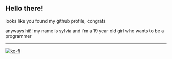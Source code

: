 ## Hello there!

looks like you found my github profile, congrats 

anyways hii!! my name is sylvia and i'm a 19 year old girl who wants to be a programmer

---
[![ko-fi](https://ko-fi.com/img/githubbutton_sm.svg)](https://ko-fi.com/N4N8XY0ST)
